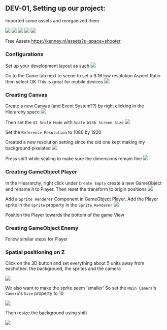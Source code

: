 ## DEV-01, Setting up our project:
Imported some assets and reorganized them

![](../images/DEV-01-A.png)
![](../images/DEV-01-B.png)
![](../images/DEV-01-C.png)
![](../images/DEV-01-D.png)
![](../images/DEV-01-E.png)

Free Assets
https://kenney.nl/assets?s=space+shooter

### Configurations

Set up your development layout as such
![](../images/DEV-01-F.png)

Go to the Game tab next to scene to set a 9:16 low resolution Aspect Ratio then select OK
This is great for mobile devices
![](../images/DEV-01-G.png)


### Creating Canvas

Create a new Canvas (and Event System??) by right clicking in the Hierarchy space
![](../images/DEV-01-H.png)

Then set the `UI Scale Mode` with `Scale With Screen Size`
![](../images/DEV-01-I.png)

Set the `Reference Resolution` to 1080 by 1920

Created a new resolution setting since the old one kept making my background pixelated
![](../images/DEV-01-J.png)

Press shift while scaling to make sure the dimensions remain fine
![](../images/DEV-01-K.png)

### Creating GameObject Player

In the Hieararchy, right click under `Create Empty` create a new GameObject and rename it to Player. Then reset the transform to origin positions
![](../images/DEV-01-L.png)

Add a `Sprite Renderer` Component in GameObject Player. Add the Player sprite in the `Sprite` property in the `Sprite Renderer`
![](../images/DEV-01-M.png)

Position the Player towards the bottom of the game View

### Creating GameObject Enemy

Follow similar steps for Player


### Spatial positioning on Z

Click on the 3D button and set everything about 5 units away from eachother:
the background, the sprites and the camera

![](../images/DEV-01-N.png)

We also want to make the sprite seem 'smaller'
So set the `Main Camera`'s `Camera`'s `Size` property to 10

![](../images/DEV-01-O.png)

Then resize the background using shift 

![](../images/DEV-01-P.png)
